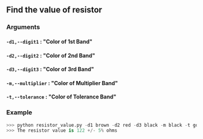 ## Find the value of resistor

### Arguments
#### `-d1,--digit1` : "Color of 1st Band"
#### `-d2,--digit2` : "Color of 2nd Band"
#### `-d3,--digit3` : "Color of 3rd Band"
#### `-m,--multiplier` : "Color of Multiplier Band"
#### `-t,--tolerance` : "Color of Tolerance Band"

### Example 
```python
>>> python resistor_value.py -d1 brown -d2 red -d3 black -m black -t gold
>>> The resistor value is 122 +/- 5% ohms
```
